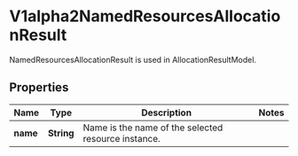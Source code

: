 

# V1alpha2NamedResourcesAllocationResult

NamedResourcesAllocationResult is used in AllocationResultModel.

## Properties

| Name | Type | Description | Notes |
|------------ | ------------- | ------------- | -------------|
|**name** | **String** | Name is the name of the selected resource instance. |  |



